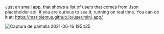 Just an small app, that shows a list of users that comes from Json placeholder api.
If you are curious to see it, running on real time. You can do it at: https://mariolemus.github.io/user.mini_app/ 


![Captura de pantalla 2021-06-16 195435](https://user-images.githubusercontent.com/72822917/122318725-ca793480-cedc-11eb-8ce7-70aa301b482e.png)

